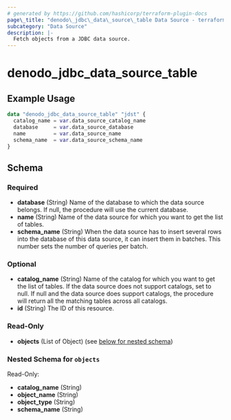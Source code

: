 ```yaml
---
# generated by https://github.com/hashicorp/terraform-plugin-docs
page\_title: "denodo\_jdbc\_data\_source\_table Data Source - terraform-provider-denodo"
subcategory: "Data Source"
description: |-
  Fetch objects from a JDBC data source.
---
```


# denodo\_jdbc\_data\_source\_table

## Example Usage

```terraform
data "denodo_jdbc_data_source_table" "jdst" {
  catalog_name = var.data_source_catalog_name
  database     = var.data_source_database
  name         = var.data_source_name
  schema_name  = var.data_source_schema_name
}

```
<!-- schema generated by tfplugindocs -->
## Schema

### Required

- **database** (String) Name of the database to which the data source belongs. If null, the procedure will use the current database.
- **name** (String) Name of the data source for which you want to get the list of tables.
- **schema\_name** (String) When the data source has to insert several rows into the database of this data source, it can insert them in batches. This number sets the number of queries per batch.

### Optional

- **catalog\_name** (String) Name of the catalog for which you want to get the list of tables. If the data source does not support catalogs, set to null. If null and the data source does support catalogs, the procedure will return all the matching tables across all catalogs.
- **id** (String) The ID of this resource.

### Read-Only

- **objects** (List of Object) (see [below for nested schema][1])

<a id="nestedatt--objects"></a>
### Nested Schema for `objects`

Read-Only:

- **catalog\_name** (String)
- **object\_name** (String)
- **object\_type** (String)
- **schema\_name** (String)



[1]:	#nestedatt--objects